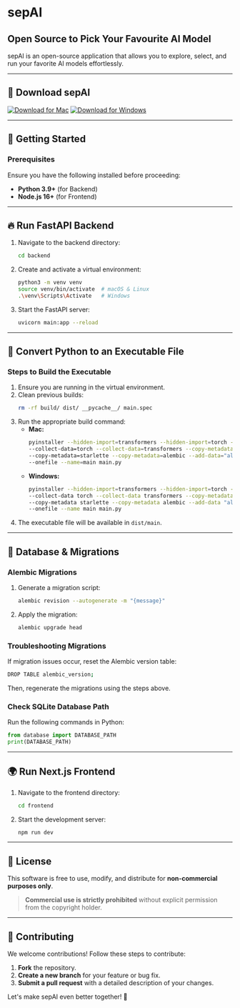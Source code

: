 # sepAI

## Open Source to Pick Your Favourite AI Model
sepAI is an open-source application that allows you to explore, select, and run your favorite AI models effortlessly.

---

## 🚀 Download sepAI

[![Download for Mac](https://img.shields.io/badge/Download%20for-Mac-000?logo=apple&style=for-the-badge)](https://mega.nz/folder/21BB3CyI#BX53r3QoQIH0sDw0-9RAZA)
[![Download for Windows](https://img.shields.io/badge/Download%20for-Windows-0078D6?logo=windows&style=for-the-badge)](your-windows-download-link)

---

## 📌 Getting Started
### Prerequisites
Ensure you have the following installed before proceeding:
- **Python 3.9+** (for Backend)
- **Node.js 16+** (for Frontend)

---

## 🔥 Run FastAPI Backend
1. Navigate to the backend directory:
   ```sh
   cd backend
   ```
2. Create and activate a virtual environment:
   ```sh
   python3 -m venv venv
   source venv/bin/activate  # macOS & Linux
   .\venv\Scripts\Activate   # Windows
   ```
3. Start the FastAPI server:
   ```sh
   uvicorn main:app --reload
   ```

---

## 🔧 Convert Python to an Executable File
### Steps to Build the Executable
1. Ensure you are running in the virtual environment.
2. Clean previous builds:
   ```sh
   rm -rf build/ dist/ __pycache__/ main.spec
   ```
3. Run the appropriate build command:
   - **Mac:**
     ```sh
     pyinstaller --hidden-import=transformers --hidden-import=torch --hidden-import=aiosqlite --hidden-import=alembic \
     --collect-data=torch --collect-data=transformers --copy-metadata=fastapi --copy-metadata=pydantic \
     --copy-metadata=starlette --copy-metadata=alembic --add-data="alembic:alembic" --add-data="alembic.ini:." \
     --onefile --name=main main.py
     ```
   - **Windows:**
     ```sh
     pyinstaller --hidden-import=transformers --hidden-import=torch --hidden-import=aiosqlite --hidden-import=alembic \
     --collect-data torch --collect-data transformers --copy-metadata fastapi --copy-metadata pydantic \
     --copy-metadata starlette --copy-metadata alembic --add-data "alembic;alembic" --add-data "alembic.ini;." \
     --onefile --name main main.py
     ```
4. The executable file will be available in `dist/main`.

---

## 📜 Database & Migrations
### Alembic Migrations
1. Generate a migration script:
   ```sh
   alembic revision --autogenerate -m "{message}"
   ```
2. Apply the migration:
   ```sh
   alembic upgrade head
   ```

### Troubleshooting Migrations
If migration issues occur, reset the Alembic version table:
```sh
DROP TABLE alembic_version;
```
Then, regenerate the migrations using the steps above.

### Check SQLite Database Path
Run the following commands in Python:
```python
from database import DATABASE_PATH
print(DATABASE_PATH)
```

---

## 🌍 Run Next.js Frontend
1. Navigate to the frontend directory:
   ```sh
   cd frontend
   ```
2. Start the development server:
   ```sh
   npm run dev
   ```

---

## 📜 License
This software is free to use, modify, and distribute for **non-commercial purposes only**.
> **Commercial use is strictly prohibited** without explicit permission from the copyright holder.

---

## 🤝 Contributing
We welcome contributions! Follow these steps to contribute:
1. **Fork** the repository.
2. **Create a new branch** for your feature or bug fix.
3. **Submit a pull request** with a detailed description of your changes.

Let's make sepAI even better together! 🚀

